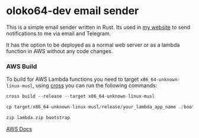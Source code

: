 # oloko64-dev email sender

This is a simple email sender written in Rust. Its used in [my website](https://www.oloko64.dev/) to send notifications to me via email and Telegram.

It has the option to be deployed as a normal web server or as a lambda function in AWS without any code changes.

### AWS Build

To build for AWS Lambda functions you need to target `x86_64-unknown-linux-musl`, using [cross](https://github.com/cross-rs/cross) you can run the following commands:

```rs
cross build --release --target x86_64-unknown-linux-musl

cp target/x86_64-unknown-linux-musl/release/your_lambda_app_name ./bootstrap

zip lambda.zip bootstrap
```

[AWS Docs](https://docs.aws.amazon.com/sdk-for-rust/latest/dg/lambda.html)
